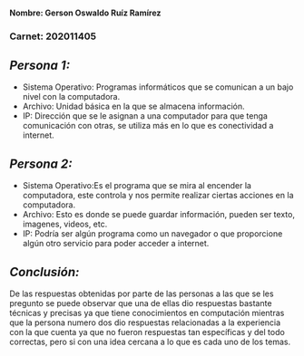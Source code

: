 #### Nombre: Gerson Oswaldo Ruíz Ramírez   
###  Carnet: 202011405
## _Persona 1:_
 - Sistema Operativo: Programas informáticos que se comunican a un bajo nivel con la computadora.
 - Archivo: Unidad básica en la que se almacena información.
 - IP: Dirección que se le asignan a una computador para que tenga comunicación con otras, se utiliza más en lo que es conectividad a internet.

## _Persona 2:_

- Sistema Operativo:Es el programa que se mira al encender la computadora, este controla y nos permite realizar ciertas acciones en la computadora.
 - Archivo: Esto es  donde se puede guardar información, pueden ser texto, imagenes, videos, etc.
 - IP: Podría ser algún programa como un navegador  o que proporcione algún otro servicio para poder acceder a internet. 
 
## _Conclusión:_
De las respuestas obtenidas por parte de las personas a las que se les pregunto se puede observar que una de ellas dio respuestas bastante técnicas y precisas ya que tiene conocimientos en computación mientras que la persona numero dos dio respuestas relacionadas a la experiencia con la que cuenta ya que no fueron respuestas tan específicas y del todo correctas, pero si con una idea cercana a lo que es cada uno de los temas.


